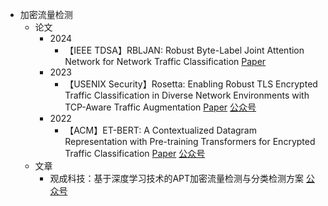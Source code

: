 - 加密流量检测
  - 论文
    - 2024
      - 【IEEE TDSA】RBLJAN: Robust Byte-Label Joint Attention Network for Network Traffic Classification [Paper](https://ieeexplore.ieee.org/document/10714011)    
    - 2023
      - 【USENIX Security】Rosetta: Enabling Robust TLS Encrypted Traffic Classification in Diverse Network Environments with TCP-Aware Traffic Augmentation [Paper](https://www.usenix.org/system/files/usenixsecurity23-xie.pdf) [公众号](https://mp.weixin.qq.com/s/3pHLk5YFT8-lCJMCrcgzZQ)
    - 2022
      - 【ACM】ET-BERT: A Contextualized Datagram Representation with Pre-training Transformers for Encrypted Traffic Classification [Paper](https://dl.acm.org/doi/10.1145/3485447.3512217) [公众号](https://mp.weixin.qq.com/s/m1n4R61SmfygCCctSlzXhw)
  - 文章
    - 观成科技：基于深度学习技术的APT加密流量检测与分类检测方案 [公众号](https://mp.weixin.qq.com/s/d7Lu03oDA1Gbi75W3irtvA)
